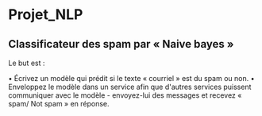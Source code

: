 # Projet_NLP
## Classificateur des spam par « Naive bayes »
Le but est :

•	Écrivez un modèle qui prédit si le texte « courriel » est du spam ou non.
•	Enveloppez le modèle dans un service afin que d'autres services puissent communiquer avec le modèle - envoyez-lui des messages et recevez « spam/ Not spam » en réponse.

